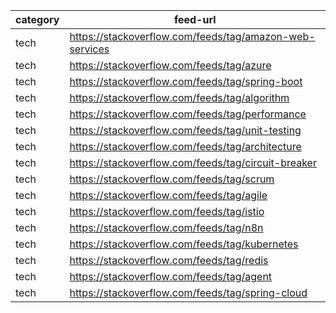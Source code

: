 | category | feed-url                                                   |
|----------|------------------------------------------------------------|
| tech     | https://stackoverflow.com/feeds/tag/amazon-web-services    |
| tech     | https://stackoverflow.com/feeds/tag/azure                  |
| tech     | https://stackoverflow.com/feeds/tag/spring-boot            |
| tech     | https://stackoverflow.com/feeds/tag/algorithm              |
| tech     | https://stackoverflow.com/feeds/tag/performance            |
| tech     | https://stackoverflow.com/feeds/tag/unit-testing           |
| tech     | https://stackoverflow.com/feeds/tag/architecture           |
| tech     | https://stackoverflow.com/feeds/tag/circuit-breaker        |
| tech     | https://stackoverflow.com/feeds/tag/scrum        |
| tech     | https://stackoverflow.com/feeds/tag/agile        |
| tech     | https://stackoverflow.com/feeds/tag/istio                  |
| tech     | https://stackoverflow.com/feeds/tag/n8n             |
| tech     | https://stackoverflow.com/feeds/tag/kubernetes             |
| tech     | https://stackoverflow.com/feeds/tag/redis             |
| tech     | https://stackoverflow.com/feeds/tag/agent             |
| tech     | https://stackoverflow.com/feeds/tag/spring-cloud |             |

